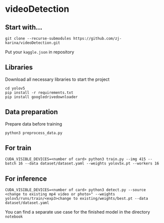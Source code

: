 # videoDetection

## Start with...
```
git clone --recurse-submodules https://github.com/zj-karina/videoDetection.git
```
Put your `kaggle.json` in repository

## Libraries
Download all necessary libraries to start the project
```
cd yolov5
pip install -r requirements.txt
pip install googledrivedownloader
```
## Data preparation
Prepare data before training
```
python3 preprocess_data.py
```
## For train
```
CUDA_VISIBLE_DEVICES=<number of card> python3 train.py --img 415 --batch 16 --data dataset/dataset.yaml --weights yolov5x.pt --workers 16
```
## For inference
```
CUDA_VISIBLE_DEVICES=<number of card> python3 detect.py --source <change to existing mp4 video or photo>" --weights yolov5/runs/train/<exp3>change to existing/weights/best.pt --data dataset/dataset.yaml
```

You can find a separate use case for the finished model in the directory `notebook`
